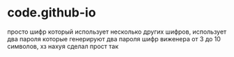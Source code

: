 # code.github-io
просто шифр который использует несколько других шифров, использует два пароля которые генерируют два пароля шифр виженера от 3 до 10 символов, хз нахуя сделал прост так
